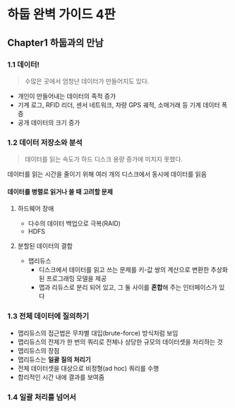 # 하둡 완벽 가이드 4판

## Chapter1 하둡과의 만남

### 1.1 데이터!

> 수많은 곳에서 엄청난 데이터가 만들어지도 있다.

- 개인이 만들어내는 데이터의 족적 증가
- 기계 로그, RFID 리더, 센서 네트워크, 차량 GPS 궤적, 소매거래 등 기계 데이터 폭증
- 공개 데이터의 크기 증가

### 1.2 데이터 저장소와 분석

> 데이터를 읽는 속도가 하드 디스크 용량 증가에 미치지 못했다.

데이터를 읽는 시간을 줄이기 위해 여러 개의 디스크에서 동시에 데이터를 읽음

#### 데이터를 병렬로 읽거나 쓸 때 고려할 문제

1. 하드웨어 장애
   
   - 다수의 데이터 백업으로 극복(RAID)
   - HDFS

2. 분할된 데이터의 결합
   
   - 맵리듀스
     - 디스크에서 데이터를 읽고 쓰는 문제를 키-값 쌍의 계산으로 변환한 추상화된 프로그래밍 모델을 제공
     - 맵과 리듀스로 분리 되어 있고, 그 둘 사이를 **혼합**해 주는 인터페이스가 있다

### 1.3 전체 데이터에 질의하기
- 맵리듀스의 접근법은 무차별 대입(brute-force) 방식처럼 보임
- 맵리듀스의 전제가 한 번의 쿼리로 전체나 상당한 규모의 데이터셋을 처리하는 것
- 맵리듀스의 장점
- 맵리듀스는 **일괄 질의 처리기**
- 전체 데이터셋을 대상으로 비정형(ad hoc) 쿼리를 수행
- 합리적인 시간 내에 결과를 보여줌

### 1.4 일괄 처리를 넘어서



